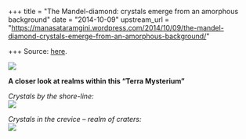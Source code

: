 +++
title = "The Mandel-diamond: crystals emerge from an amorphous background"
date = "2014-10-09"
upstream_url = "https://manasataramgini.wordpress.com/2014/10/09/the-mandel-diamond-crystals-emerge-from-an-amorphous-background/"

+++
Source: [here](https://manasataramgini.wordpress.com/2014/10/09/the-mandel-diamond-crystals-emerge-from-an-amorphous-background/).

[![](https://lh6.googleusercontent.com/-3eblxZAP_5I/VDYt3_NAzMI/AAAAAAAADII/sM0bopBo8K8/s800/mandel_diamond.jpg)](https://picasaweb.google.com/lh/photo/fZjuF6xKNFWm1HYm9hNXudMTjNZETYmyPJy0liipFm0?feat=embedwebsite)

**A closer look at realms within this “Terra Mysterium”**

*Crystals by the shore-line:*  
[![](https://lh5.googleusercontent.com/-c5lzM7FbUYM/VDYt52nvGrI/AAAAAAAADHk/luuW0GMmqYA/s800/mandel_diamond_magified2.jpg)](https://picasaweb.google.com/lh/photo/nu2ddGpnehnwZ-poJGuej9MTjNZETYmyPJy0liipFm0?feat=embedwebsite)

*Crystals in the crevice – realm of craters:*  
[![](https://lh4.googleusercontent.com/-jCrlj1niNWI/VDYt5wUKJtI/AAAAAAAADHo/9u9w1b8jen4/s800/mandel_diamond_magified.jpg)](https://picasaweb.google.com/lh/photo/g994te68X_BiBD5OMyYYiNMTjNZETYmyPJy0liipFm0?feat=embedwebsite)
